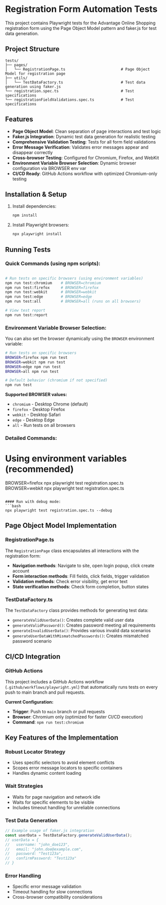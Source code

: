 # Registration Form Automation Tests

This project contains Playwright tests for the Advantage Online Shopping registration form using the Page Object Model pattern and faker.js for test data generation.

## Project Structure

```
tests/
├── pages/
│   └── RegistrationPage.ts                         # Page Object Model for registration page
├── utils/
│   └── TestDataFactory.ts                          # Test data generation using faker.js
└── registration.spec.ts                            # Test specifications
└── registrationFieldValidations.spec.ts            # Test specifications
```

## Features

- **Page Object Model**: Clean separation of page interactions and test logic
- **Faker.js Integration**: Dynamic test data generation for realistic testing
- **Comprehensive Validation Testing**: Tests for all form field validations
- **Error Message Verification**: Validates error messages appear and disappear correctly
- **Cross-browser Testing**: Configured for Chromium, Firefox, and WebKit
- **Environment Variable Browser Selection**: Dynamic browser configuration via BROWSER env var
- **CI/CD Ready**: GitHub Actions workflow with optimized Chromium-only testing


## Installation & Setup

1. Install dependencies:
   ```bash
   npm install
   ```

2. Install Playwright browsers:
   ```bash
   npx playwright install
   ```

## Running Tests

### Quick Commands (using npm scripts):

```bash

# Run tests on specific browsers (using environment variables)
npm run test:chromium    # BROWSER=chromium
npm run test:firefox     # BROWSER=firefox  
npm run test:webkit      # BROWSER=webkit
npm run test:edge        # BROWSER=edge
npm run test:all         # BROWSER=all (runs on all browsers)

# View test report
npm run test:report
```

### Environment Variable Browser Selection:

You can also set the browser dynamically using the `BROWSER` environment variable:

```bash
# Run tests on specific browsers
BROWSER=firefox npm run test
BROWSER=webkit npm run test
BROWSER=edge npm run test
BROWSER=all npm run test

# Default behavior (chromium if not specified)
npm run test
```

**Supported BROWSER values:**
- `chromium` - Desktop Chrome (default)
- `firefox` - Desktop Firefox
- `webkit` - Desktop Safari
- `edge` - Desktop Edge
- `all` - Run tests on all browsers

### Detailed Commands:

# Using environment variables (recommended)
BROWSER=firefox npx playwright test registration.spec.ts
BROWSER=webkit npx playwright test registration.spec.ts
```

#### Run with debug mode:
```bash
npx playwright test registration.spec.ts --debug
```

## Page Object Model Implementation

### RegistrationPage.ts
The `RegistrationPage` class encapsulates all interactions with the registration form:

- **Navigation methods**: Navigate to site, open login popup, click create account
- **Form interaction methods**: Fill fields, click fields, trigger validation
- **Validation methods**: Check error visibility, get error text
- **State verification methods**: Check form completion, button states

### TestDataFactory.ts
The `TestDataFactory` class provides methods for generating test data:

- `generateValidUserData()`: Creates complete valid user data
- `generateValidPassword()`: Creates password meeting all requirements
- `generateInvalidUserData()`: Provides various invalid data scenarios
- `generateUserDataWithMismatchedPasswords()`: Creates mismatched password scenario

## CI/CD Integration

### GitHub Actions
This project includes a GitHub Actions workflow (`.github/workflows/playwright.yml`) that automatically runs tests on every push to main branch and pull requests.

**Current Configuration:**
- **Trigger**: Push to `main` branch or pull requests
- **Browser**: Chromium only (optimized for faster CI/CD execution)
- **Command**: `npm run test:chromium`


## Key Features of the Implementation

### Robust Locator Strategy
- Uses specific selectors to avoid element conflicts
- Scopes error message locators to specific containers
- Handles dynamic content loading

### Wait Strategies
- Waits for page navigation and network idle
- Waits for specific elements to be visible
- Includes timeout handling for unreliable connections

### Test Data Generation
```typescript
// Example usage of faker.js integration
const userData = TestDataFactory.generateValidUserData();
// userData = {
//   username: "john_doe123",
//   email: "john.doe@example.com", 
//   password: "Test123a",
//   confirmPassword: "Test123a"
// }
```

### Error Handling
- Specific error message validation
- Timeout handling for slow connections
- Cross-browser compatibility considerations